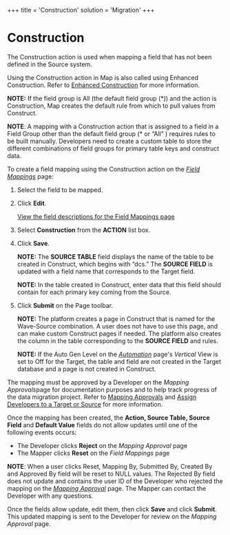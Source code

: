 +++
title = 'Construction'
solution = 'Migration'
+++

# Construction

The Construction action is used when mapping a field that has not been
defined in the Source system.

Using the Construction action in Map is also called using Enhanced
Construction. Refer to [Enhanced
Construction](../../Construct/Use_Cases/Enrichment_Construction.htm) for
more information.

**NOTE:** If the field group is All (the default field group (\*)) and
the action is Construction, Map creates the default rule from which to
pull values from Construct.

<span style="font-weight: bold;">NOTE</span>: A mapping with a
Construction action that is assigned to a field in a Field Group other
than the default field group (\* or “All” ) requires rules to be built
manually. Developers need to create a custom table to store the
different combinations of field groups for primary table keys and
construct data.

To create a field mapping using the Construction action on the
<span style="font-style: italic;">[Field
Mappings](../Page_Desc/Field_Mappings_H.htm)</span> page:

1.  Select the field to be mapped.

2.  Click <span style="font-weight: bold;">Edit</span>.
    
    [View the field descriptions for the Field Mappings
    page](../Page_Desc/Field_Mappings_H.htm)

3.  Select **Construction** from the **ACTION** list box.

4.  Click **Save**.
    
    **NOTE:** The <span style="font-weight: bold;">SOURCE TABLE</span>
    field displays the name of the table to be created in Construct,
    which begins with “dcs.” The <span style="font-weight: bold;">SOURCE
    FIELD</span> is updated with a field name that corresponds to the
    Target field.
    
    **NOTE:** In the table created in Construct, enter data that this
    field should contain for each primary key coming from the Source.

5.  Click <span style="font-weight: bold;">Submit</span> on the Page
    toolbar.
    
    **NOTE:** The platform creates a page in Construct that is named for
    the Wave-Source combination. A user does not have to use this page,
    and can make custom Construct pages if needed. The platform also
    creates the column in the table corresponding to the
    <span style="font-weight: bold;">SOURCE FIELD</span> and rules.
    
    **NOTE:** If the Auto Gen Level on the
    <span style="font-style: italic;">[Automation](../../SQL_AutoGen/Page_Desc/Automation_page.htm)</span>
    page's <span style="font-style: italic;">Vertical</span> View is set
    to Off for the Target, the table and field are not created in the
    Target database and a page is not created in Construct.

The mapping must be approved by a Developer on the *Mapping
Approvals*page for documentation purposes and to help track progress of
the data migration project. Refer to
<span style="color: #0000ff;">[Mapping
Approvals](Approve_or_Reject_Mappings.htm)</span> and
<span style="color: #0000ff;">[Assign Developers to a Target or
Source](../../Design/Use_Cases/Add_Developers_and%20Business%20Contacts.htm)</span>
for more information.

Once the mapping has been created, the **Action, Source Table, Source
Field** and **Default Value** fields do not allow updates until one of
the following events occurs:

  - The Developer clicks **Reject** on the *Mapping Approval* page
  - The Mapper clicks **Reset** on the *Field Mappings* page

**NOTE**: When a user clicks Reset, Mapping By, Submitted By, Created By
and Approved By field will be reset to NULL values. The Rejected By
field does not update and contains the user ID of the Developer who
rejected the mapping on the <span style="font-style: italic;">[Mapping
Approval](../Page_Desc/Mapping_Approval_H.htm)</span> page. The Mapper
can contact the Developer with any questions.

Once the fields allow update, edit them, then click **Save** and click
**Submit**. This updated mapping is sent to the Developer for review on
the *Mapping Approval* page.
